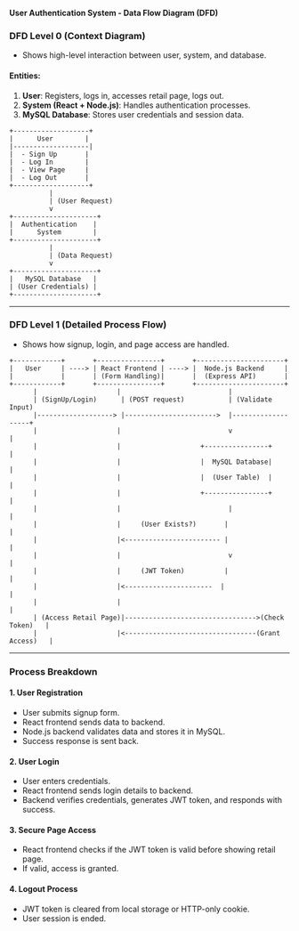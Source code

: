 **User Authentication System - Data Flow Diagram (DFD)**

### **DFD Level 0 (Context Diagram)**
- Shows high-level interaction between user, system, and database.

#### **Entities:**
1. **User**: Registers, logs in, accesses retail page, logs out.
2. **System (React + Node.js)**: Handles authentication processes.
3. **MySQL Database**: Stores user credentials and session data.

```
+-------------------+
|      User        |
|-------------------|
|  - Sign Up       |
|  - Log In        |
|  - View Page     |
|  - Log Out       |
+-------------------+
          |
          | (User Request)
          v
+---------------------+
|  Authentication    |
|      System        |
+---------------------+
          |
          | (Data Request)
          v
+---------------------+
|   MySQL Database   |
| (User Credentials) |
+---------------------+
```

---

### **DFD Level 1 (Detailed Process Flow)**
- Shows how signup, login, and page access are handled.

```
+------------+       +----------------+       +----------------------+
|   User     | ----> | React Frontend | ----> |  Node.js Backend     |
|            |       | (Form Handling)|       |  (Express API)       |
+------------+       +----------------+       +----------------------+
      |                    |                           |
      | (SignUp/Login)      | (POST request)           | (Validate Input)
      |-------------------> |----------------------->  |-------------------+
      |                    |                           v                   |
      |                    |                    +----------------+         |
      |                    |                    |  MySQL Database|         |
      |                    |                    |  (User Table)  |         |
      |                    |                    +----------------+         |
      |                    |                           |                   |
      |                    |     (User Exists?)       |                   |
      |                    |<------------------------ |                   |
      |                    |                           v                   |
      |                    |     (JWT Token)          |                   |
      |                    |<----------------------  |                   |
      |                    |                                                   |
      | (Access Retail Page)|--------------------------------->(Check Token)   |
      |                    |<---------------------------------(Grant Access)   |
```

---

### **Process Breakdown**

#### **1. User Registration**
- User submits signup form.
- React frontend sends data to backend.
- Node.js backend validates data and stores it in MySQL.
- Success response is sent back.

#### **2. User Login**
- User enters credentials.
- React frontend sends login details to backend.
- Backend verifies credentials, generates JWT token, and responds with success.

#### **3. Secure Page Access**
- React frontend checks if the JWT token is valid before showing retail page.
- If valid, access is granted.

#### **4. Logout Process**
- JWT token is cleared from local storage or HTTP-only cookie.
- User session is ended.

